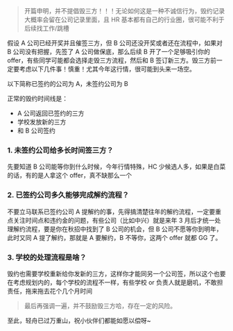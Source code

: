 > 开篇申明，并不提倡毁三方！！！无论如何这是一种不诚信行为，毁约记录大概率会留在公司记录里面，且 HR 基本都有自己的行业圈，很可能不利于后续找工作/跳槽

假设 A 公司已经开奖并且催签三方，但 B 公司还没开奖或者还在流程中，如果对 B 公司没有把握，先签了 A 公司做保底，那么后续 B 开了一个足够吸引你的 offer，有些同学可能都会选择走毁三方流程，然后和 B 签订新三方。毁三方前一定要考虑以下几件事！慎重！尤其今年这行情，很可能到头来一场空。

以下简称已签约的公司为 A，未签约公司为 B

正常的毁约时间线是：

- A 公司返回已签约的三方
- 学校发放新的三方
- 和 B 公司签约

### 1. 未签约公司给多长时间签三方？

先要知道 B 公司能等你到什么时候，今年行情特殊，HC 少候选人多，如果是白菜的话，有的是人拿这个 offer，真不缺那么一个

### 2. 已签约公司多久能够完成解约流程？

不要立马联系已签约公司 A 提解约的事，先得搞清楚往年的解约流程，一定要重点关注时间点和违约金的问题，有些公司（比如中兴）就是来年 3 月后才统一处理解约流程，要是你在秋招中找到了 B 公司的机会，但 B 公司不愿等你到明年，此时又同 A 提了解约，那就是 A 要解约，B 不等你，这两个 offer 就都 GG 了。

### 3. 学校的处理流程是啥？

毁约也需要学校重新给你发新的三方，这样你才能同另一个公司签，所以这个也要在考虑规划内的，每个学校的流程不一样，有些学校 or 负责人就是磨叽，不敢担责任，拖来拖去花个几个月时间

> 最后再强调一遍，并不鼓励毁三方哈，存在一定的风险。

至此，轻舟已过万重山，祝小伙伴们都能如愿以偿呀~